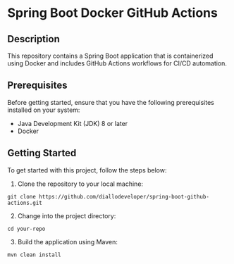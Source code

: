 # Spring Boot Docker GitHub Actions

## Description
This repository contains a Spring Boot application that is containerized using Docker and includes GitHub Actions workflows for CI/CD automation.

## Prerequisites

Before getting started, ensure that you have the following prerequisites installed on your system:

- Java Development Kit (JDK) 8 or later
- Docker

## Getting Started

To get started with this project, follow the steps below:

1. Clone the repository to your local machine:

```shell
git clone https://github.com/diallodeveloper/spring-boot-github-actions.git
````

2. Change into the project directory:
```
cd your-repo
```

3. Build the application using Maven:
```shell
mvn clean install
```
